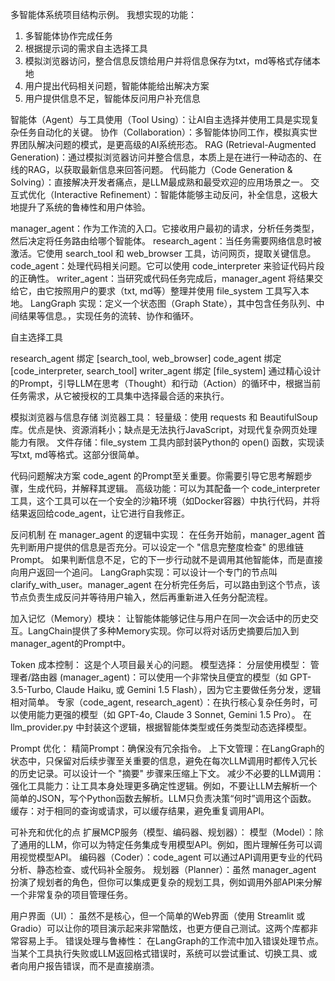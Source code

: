 多智能体系统项目结构示例。
我想实现的功能：
1. 多智能体协作完成任务
2. 根据提示词的需求自主选择工具
3. 模拟浏览器访问，整合信息反馈给用户并将信息保存为txt，md等格式存储本地
4. 用户提出代码相关问题，智能体能给出解决方案
5. 用户提供信息不足，智能体反问用户补充信息

智能体（Agent）与工具使用（Tool Using）：让AI自主选择并使用工具是实现复杂任务自动化的关键。
协作（Collaboration）：多智能体协同工作，模拟真实世界团队解决问题的模式，是更高级的AI系统形态。
RAG (Retrieval-Augmented Generation)：通过模拟浏览器访问并整合信息，本质上是在进行一种动态的、在线的RAG，以获取最新信息来回答问题。
代码能力（Code Generation & Solving）：直接解决开发者痛点，是LLM最成熟和最受欢迎的应用场景之一。
交互式优化（Interactive Refinement）：智能体能够主动反问，补全信息，这极大地提升了系统的鲁棒性和用户体验。

manager_agent：作为工作流的入口。它接收用户最初的请求，分析任务类型，然后决定将任务路由给哪个智能体。
research_agent：当任务需要网络信息时被激活。它使用 search_tool 和 web_browser 工具，访问网页，提取关键信息。
code_agent：处理代码相关问题。它可以使用 code_interpreter 来验证代码片段的正确性。
writer_agent：当研究或代码任务完成后，manager_agent 将结果交给它，由它按照用户的要求（txt, md等）整理并使用 file_system 工具写入本地。
LangGraph 实现：定义一个状态图（Graph State），其中包含任务队列、中间结果等信息。，实现任务的流转、协作和循环。

自主选择工具

research_agent 绑定 [search_tool, web_browser]
code_agent 绑定 [code_interpreter, search_tool]
writer_agent 绑定 [file_system]
通过精心设计的Prompt，引导LLM在思考（Thought）和行动（Action）的循环中，根据当前任务需求，从它被授权的工具集中选择最合适的来执行。

模拟浏览器与信息存储
浏览器工具：
轻量级：使用 requests 和 BeautifulSoup 库。优点是快、资源消耗小；缺点是无法执行JavaScript，对现代复杂网页处理能力有限。
文件存储：file_system 工具内部封装Python的 open() 函数，实现读写txt, md等格式。这部分很简单。

代码问题解决方案
code_agent 的Prompt至关重要。你需要引导它思考解题步骤，生成代码，并解释其逻辑。
高级功能：可以为其配备一个 code_interpreter 工具，这个工具可以在一个安全的沙箱环境（如Docker容器）中执行代码，并将结果返回给code_agent，让它进行自我修正。

反问机制
在 manager_agent 的逻辑中实现：
在任务开始前，manager_agent 首先判断用户提供的信息是否充分。可以设定一个 "信息完整度检查" 的思维链Prompt。
如果判断信息不足，它的下一步行动就不是调用其他智能体，而是直接向用户返回一个追问。
LangGraph实现：可以设计一个专门的节点叫 clarify_with_user。manager_agent 在分析完任务后，可以路由到这个节点，该节点负责生成反问并等待用户输入，然后再重新进入任务分配流程。

加入记忆（Memory）模块：
让智能体能够记住与用户在同一次会话中的历史交互。LangChain提供了多种Memory实现。你可以将对话历史摘要后加入到manager_agent的Prompt中。

Token 成本控制： 这是个人项目最关心的问题。
模型选择：
分层使用模型：
管理者/路由器 (manager_agent)：可以使用一个非常快且便宜的模型（如 GPT-3.5-Turbo, Claude Haiku, 或 Gemini 1.5 Flash），因为它主要做任务分发，逻辑相对简单。
专家（code_agent, research_agent）：在执行核心复杂任务时，可以使用能力更强的模型（如 GPT-4o, Claude 3 Sonnet, Gemini 1.5 Pro）。
在 llm_provider.py 中封装这个逻辑，根据智能体类型或任务类型动态选择模型。

Prompt 优化：
精简Prompt：确保没有冗余指令。
上下文管理：在LangGraph的状态中，只保留对后续步骤至关重要的信息，避免在每次LLM调用时都传入冗长的历史记录。可以设计一个 "摘要" 步骤来压缩上下文。
减少不必要的LLM调用：
强化工具能力：让工具本身处理更多确定性逻辑。例如，不要让LLM去解析一个简单的JSON，写个Python函数去解析。LLM只负责决策“何时”调用这个函数。
缓存：对于相同的查询或请求，可以缓存结果，避免重复调用API。


可补充和优化的点
扩展MCP服务（模型、编码器、规划器）：
模型（Model）：除了通用的LLM，你可以为特定任务集成专用模型API。例如，图片理解任务可以调用视觉模型API。
编码器（Coder）：code_agent 可以通过API调用更专业的代码分析、静态检查、或代码补全服务。
规划器（Planner）：虽然 manager_agent 扮演了规划者的角色，但你可以集成更复杂的规划工具，例如调用外部API来分解一个非常复杂的项目管理任务。

用户界面（UI）：
虽然不是核心，但一个简单的Web界面（使用 Streamlit 或 Gradio）可以让你的项目演示起来非常酷炫，也更方便自己测试。这两个库都非常容易上手。
错误处理与鲁棒性：
在LangGraph的工作流中加入错误处理节点。当某个工具执行失败或LLM返回格式错误时，系统可以尝试重试、切换工具、或者向用户报告错误，而不是直接崩溃。